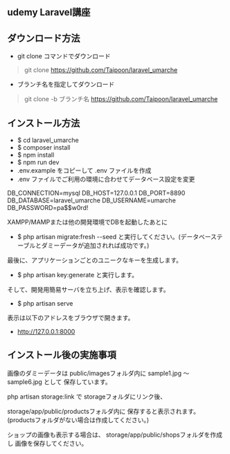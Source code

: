 ## udemy Laravel講座

## ダウンロード方法

- git clone コマンドでダウンロード
>git clone https://github.com/Taipoon/laravel_umarche

- ブランチ名を指定してダウンロード
>git clone -b ブランチ名 https://github.com/Taipoon/laravel_umarche

## インストール方法

- $ cd laravel_umarche
- $ composer install
- $ npm install
- $ npm run dev
- .env.example をコピーして .env ファイルを作成
- .env ファイルでご利用の環境に合わせてデータベース設定を変更

DB_CONNECTION=mysql
DB_HOST=127.0.0.1
DB_PORT=8890
DB_DATABASE=laravel_umarche
DB_USERNAME=umarche
DB_PASSWORD=pa$$w0rd!

XAMPP/MAMPまたは他の開発環境でDBを起動したあとに
- $ php artisan migrate:fresh --seed
と実行してください。(データベーステーブルとダミーデータが追加されれば成功です。)

最後に、アプリケーションごとのユニークなキーを生成します。
- $ php artisan key:generate
と実行します。

そして、開発用簡易サーバを立ち上げ、表示を確認します。
- $ php artisan serve

表示は以下のアドレスをブラウザで開きます。
- http://127.0.0.1:8000

## インストール後の実施事項

画像のダミーデータは
public/imagesフォルダ内に
sample1.jpg 〜 sample6.jpg として
保存しています。

php artisan storage:link で
storageフォルダにリンク後、

storage/app/public/productsフォルダ内に
保存すると表示されます。
(productsフォルダがない場合は作成してください。)

ショップの画像も表示する場合は、
storage/app/public/shopsフォルダを作成し
画像を保存してください。
